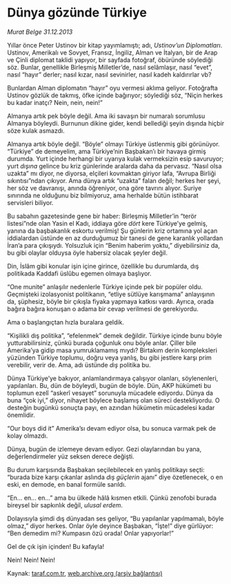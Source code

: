 # Dünya gözünde Türkiye 

*Murat Belge 31.12.2013*

<div class="yazi"><p>Yıllar önce Peter Ustinov bir kitap yayımlamıştı; adı, <i>Ustinov’un Diplomatları</i>. Ustinov, Amerikalı ve Sovyet, Fransız, İngiliz, Alman ve İtalyan, bir de Arap ve Çinli diplomat taklidi yapıyor, bir sayfada fotoğraf, öbüründe söylediği söz. Bunlar, genellikle Birleşmiş Milletler’de, nasıl selâmlaşır, nasıl “evet”, nasıl “hayır” derler; nasıl kızar, nasıl sevinirler, nasıl kadeh kaldırırlar vb? </p>
<p>Bunlardan Alman diplomatın “hayır” oyu vermesi aklıma geliyor. Fotoğrafta Ustinov gözlük de takmış, öfke içinde bağırıyor; söylediği söz, “Niçin herkes bu kadar inatçı? Nein, nein, nein!” </p>
<p>Almanya artık pek böyle değil. Ama iki savaşın bir numaralı sorumlusu Almanya böyleydi. Burnunun dikine gider, kendi bellediği şeyin dışında hiçbir söze kulak asmazdı.</p>
<p>Almanya artık böyle değil. “Böyle” olmayı Türkiye üstlenmiş gibi görünüyor. “Türkiye” de demeyelim, ama Türkiye’nin Başbakan’ı bir havaya girmiş durumda. Yurt içinde herhangi bir uyarıya kulak vermeksizin esip savuruyor; yurt <i>dışına</i> gelince bu kriz günlerinde aralarda daha da pervasız. “Nasıl olsa uzakta” mı diyor, ne diyorsa, elçileri kovmaktan giriyor lafa, “Avrupa Birliği sıkıntısı”ndan çıkıyor. Ama dünya artık “uzakta” falan değil; herkes her şeyi, her söz ve davranışı, anında öğreniyor, ona göre tavrını alıyor. Suriye sınırında ne olduğunu biz bilmiyoruz, ama herhalde bütün istihbarat servisleri biliyor. </p>
<p>Bu sabahın gazetesinde gene bir haber: Birleşmiş Milletler’in “terör listesi”nde olan Yasin el Kadı, iddiaya göre <i>dört</i> kere Türkiye’ye gelmiş, yanına da başbakanlık eskortu verilmiş! Şu günlerin kriz ortamına yol açan iddialardan  üstünde en az durduğumuz  bir tanesi de gene karanlık yollardan İran’a para çıkışıydı. Yolsuzluk için “Benim haberim yoktu,” diyebilirsiniz da, bu gibi olaylar  olduysa  öyle habersiz olacak şeyler değil.</p>
<p>Din, İslâm gibi konular işin içine girince, özellikle bu durumlarda, dış politikada Kaddafi üslûbu egemen olmaya başlıyor.</p>
<p>“One munite” anlaşılır nedenlerle Türkiye içinde pek bir popüler oldu. Geçmişteki izolasyonist politikanın, “etliye sütlüye karışmama” anlayışının da, şüphesiz, böyle bir çıkışla fiyaka yapmaya katkısı vardı. Ayrıca, orada bağıra bağıra konuşan o adama bir cevap verilmesi de gerekiyordu.</p>
<p>Ama o başlangıçtan hızla buralara geldik.</p>
<p>“Kişilikli dış politika”, “efelenmek” demek değildir. Türkiye içinde bunu böyle yutturabilirsiniz, çünkü burada çoğunluk onu böyle anlar. Çiller bile Amerika’ya gidip masa yumruklamamış mıydı? Birtakım derin kompleksleri yüzünden Türkiye toplumu, doğru veya yanlış, bu gibi jestlere karşı prim verebilir, verir de. Ama, adı üstünde <i>dış</i> politika bu.</p>
<p>Dünya Türkiye’ye bakıyor, anlamlandırmaya çalışıyor olanları, söylenenleri, yapılanları. Bu, dün de böyleydi, bugün de böyle. Dün, AKP hükümeti bu toplumun ezelî “askerî vesayet” sorunuyla mücadele ediyordu. Dünya da buna “çok iyi,” diyor, nihayet böylece başlamış olan süreci destekliyordu. O desteğin bugünkü sonuçta payı, en azından hükümetin mücadelesi kadar önemlidir.</p>
<p>“Our boys did it” Amerika’sı devam ediyor olsa, bu sonuca varmak pek de kolay olmazdı. </p>
<p>Dünya, bugün de izlemeye devam ediyor. Gezi olaylarından bu yana, değerlendirmeler yüz seksen derece değişti.</p>
<p>Bu durum karşısında Başbakan seçilebilecek en yanlış politikayı seçti: “burada bize karşı çıkanlar aslında <i>dış güçlerin</i> ajanı” diye özetlenecek, o en eski, en demode, en banal formüle sarıldı. </p>
<p>“En... en... en...” ama bu ülkede hâlâ kısmen etkili. Çünkü zenofobi burada bireysel bir sapkınlık değil, <i>ulusal erdem</i>.</p>
<p>Dolayısıyla şimdi dış dünyadan ses geliyor, “Bu yapılanlar yapılmamalı, böyle olmaz,” diyor herkes. Onlar öyle deyince Başbakan, “İşte!” diye gürlüyor: “Ben demedim mi? Kumpasın özü orada! Onlar yapıyorlar!” </p>
<p>Gel de çık işin içinden! Bu kafayla! </p>
<p>Nein! Nein! Nein!</p>
</div>

Kaynak: [taraf.com.tr](http://www.taraf.com.tr/murat-belge/makale-dunya-gozunde-turkiye.htm), [web.archive.org (arşiv bağlantısı)](http://web.archive.org/web/20131231092417/http://www.taraf.com.tr/murat-belge/makale-dunya-gozunde-turkiye.htm)
